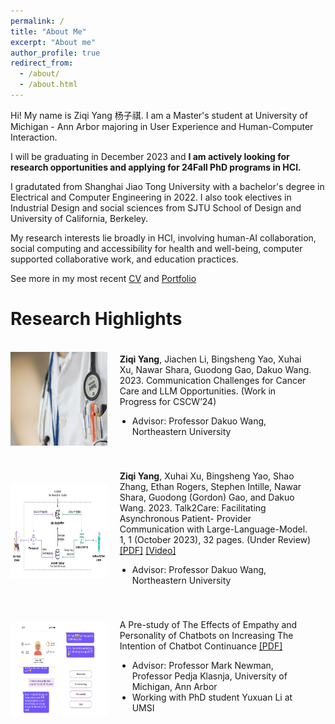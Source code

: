```yaml
---
permalink: /
title: "About Me"
excerpt: "About me"
author_profile: true
redirect_from: 
  - /about/
  - /about.html
---
```


Hi! My name is Ziqi Yang 杨子祺. I am a Master's student at University of Michigan - Ann Arbor majoring in User Experience and Human-Computer Interaction. 

I will be graduating in December 2023 and **I am actively looking for research opportunities and applying for 24Fall PhD programs in HCI.**

I gradutated from Shanghai Jiao Tong University with a bachelor's degree in Electrical and Computer Engineering in 2022. I also took electives in Industrial Design and social sciences from SJTU School of Design and University of California, Berkeley. 

My research interests lie broadly in HCI, involving human-AI collaboration, social computing and accessibility for health and well-being, computer supported collaborative work, and education practices.

See more in my most recent [CV](https://github.com/EugeniaYang/Ziqi-Yang-CV/blob/13a5c12c70548da422513be155b8888011046d06/Ziqi_Yang_CV.pdf)
and [Portfolio](https://ziqis-portfolio.webflow.io/)


# Research Highlights

<div>
<div style="display: flex; align-items: center;">
    <div style="flex: 1; float: center">
      <img src="assets/../../assets/project_thumbnails/doctor-563428_1280.jpg" height="150" />
    </div>
    <div style="flex: 2; padding: 20px;">
      <p style="margin-top: 0;"><strong>Ziqi Yang</strong>, Jiachen Li, Bingsheng Yao, Xuhai Xu, Nawar Shara, Guodong Gao, Dakuo Wang. 2023.
  Communication Challenges for Cancer Care and LLM Opportunities. (Work in Progress for CSCW’24)
      </p>
      <ul style="list-style: disc; padding-left: 20px;">
        <li>Advisor: Professor Dakuo Wang, Northeastern University</li>
      </ul>
    </div>
  </div>
  
  
  <div style="display: flex; align-items: center;">
    <div style="flex: 1; float: center;">
      <img src="assets/../../assets/project_thumbnails/talk2care.png" height="150" />
    </div>
    <div style="flex: 2; padding: 20px;">
      <p style="margin-top: 0;"><strong>Ziqi Yang</strong>, Xuhai Xu, Bingsheng Yao, Shao Zhang, Ethan Rogers, Stephen Intille, Nawar Shara,
  Guodong (Gordon) Gao, and Dakuo Wang. 2023. Talk2Care: Facilitating Asynchronous Patient-
  Provider Communication with Large-Language-Model. 1, 1 (October 2023), 32 pages. (Under Review)
        <a href="https://arxiv.org/abs/2309.09357">[PDF]</a>
        <a href="https://youtu.be/fMMDN7gZGjs">[Video]</a>
    </p>
      <ul style="list-style: disc; padding-left: 20px;">
        <li>Advisor: Professor Dakuo Wang, Northeastern University</li>
      </ul>
    </div>
  </div>
  
  <div style="display: flex; align-items: center;">
    <div style="flex: 1; float: center;">
      <img src="assets/../../assets/project_thumbnails/chatbot_study.png" height="150" />
    </div>
    <div style="flex: 2; padding: 20px;">
      <p style="margin-top: 0;">A Pre-study of The Effects of Empathy and Personality of Chatbots on Increasing The Intention of Chatbot Continuance
        <a href="https://drive.google.com/file/d/1R8OSR61UOyUseOvf2t_uAYz-JDCtbojh/view?usp=drive_link">[PDF]</a>
    </p>
      <ul style="list-style: disc; padding-left: 20px;">
        <li>Advisor: Professor Mark Newman, Professor Pedja Klasnja, University of Michigan, Ann Arbor</li>
        <li>Working with PhD student Yuxuan Li at UMSI</li>
      </ul>
    </div>
  </div>

</div>
<!-- See my research projects here -->

<!-- Facebook for People with Dementia - Critique and Redesign
- Accessibility / Older Adults / Interaction Design
- Supervisor: Dr. Robin Brewer, University of Michigan, Ann Arbor
- [Project Paper](https://drive.google.com/file/d/1yKaZgQ0l5ZG7jOVQh-FoweCtiBrTROZ9/view?usp=share_link)

Bilibili/Cake-Making: An Online Community Analysis
- Social Computing / Online Communities
- Supervisor: Dr. Nazanin Andalibi, University of Michigan, Ann Arbor
- [Project Report](https://drive.google.com/file/d/1yKaZgQ0l5ZG7jOVQh-FoweCtiBrTROZ9/view?usp=share_link)  -->


<!-- # UX Research and Design --> 

<!-- I was/am previously 
- a UX designer intern at Microsoft(C+AI) and 
- product manager intern at eBay (Data Infrastructure) and Red 小红书. 

I researched the needs and pain points for professionals such as supply chain managers, data engineers, as well as vast number of consumers on social media. I aimed to design and develop products and promotes working efficiency or content quality and addresses affordance with the help of algorithms.
-->


<!-- {% comment %} 
# Skills and Interests


I like photography, travelling, and (recently) gardening. Chat with me if you are interested!

{% endcomment %} -->
